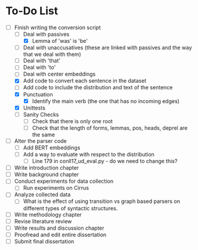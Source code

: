 # To-Do List

- [ ] Finish writing the conversion script
    - [ ] Deal with passives
        - [x] Lemma of 'was' is 'be'
    - [ ] Deal with unaccusatives (these are linked with passives and the way that we deal with them)
    - [ ] Deal with 'that'
    - [ ] Deal with 'to'
    - [ ] Deal with center embeddings
    - [x] Add code to convert each sentence in the dataset
    - [ ] Add code to include the distribution and text of the sentence
    - [x] Punctuation
        - [x] Identify the main verb (the one that has no incoming edges)
    - [x] Unittests
    - [ ] Sanity Checks
        - [ ] Check that there is only one root
        - [ ] Check that the length of forms, lemmas, pos, heads, deprel are the same
- [ ] Alter the parser code
    - [ ] Add BERT embeddings
    - [ ] Add a way to evaluate with respect to the distribution
        - [ ] Line 179 in conll17_ud_eval.py - do we need to change this?
- [ ] Write introduction chapter
- [ ] Write background chapter
- [ ] Conduct experiments for data collection
    - [ ] Run experiments on Cirrus
- [ ] Analyze collected data
    - [ ] What is the effect of using transition vs graph based parsers on different types of syntactic structures. 
- [ ] Write methodology chapter
- [ ] Revise literature review
- [ ] Write results and discussion chapter
- [ ] Proofread and edit entire dissertation
- [ ] Submit final dissertation
